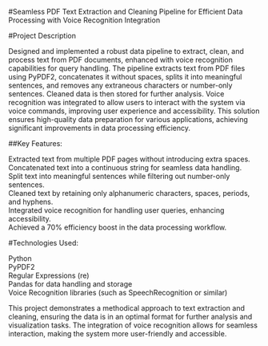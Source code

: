 #Seamless PDF Text Extraction and Cleaning Pipeline for Efficient Data Processing with Voice Recognition Integration

#Project Description

Designed and implemented a robust data pipeline to extract, clean, and process text from PDF documents, enhanced with voice recognition capabilities for query handling. The pipeline extracts text from PDF files using PyPDF2, concatenates it without spaces, splits it into meaningful sentences, and removes any extraneous characters or number-only sentences. Cleaned data is then stored for further analysis. Voice recognition was integrated to allow users to interact with the system via voice commands, improving user experience and accessibility. This solution ensures high-quality data preparation for various applications, achieving significant improvements in data processing efficiency.

##Key Features:

Extracted text from multiple PDF pages without introducing extra spaces.<br>
Concatenated text into a continuous string for seamless data handling.<br>
Split text into meaningful sentences while filtering out number-only sentences.<br>
Cleaned text by retaining only alphanumeric characters, spaces, periods, and hyphens.<br>
Integrated voice recognition for handling user queries, enhancing accessibility.<br>
Achieved a 70% efficiency boost in the data processing workflow.<br>

#Technologies Used:

Python<br>
PyPDF2<br>
Regular Expressions (re)<br>
Pandas for data handling and storage<br>
Voice Recognition libraries (such as SpeechRecognition or similar)<br>

This project demonstrates a methodical approach to text extraction and cleaning, ensuring the data is in an optimal format for further analysis and visualization tasks. The integration of voice recognition allows for seamless interaction, making the system more user-friendly and accessible.

